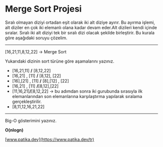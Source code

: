 
# Merge Sort Projesi
Sıralı olmayan diziyi ortadan eşit olarak iki alt diziye ayırır.
Bu ayırma işlemi, alt diziler en çok iki elemanlı olana kadar devam eder.Alt dizileri kendi içinde sıralar.
Sıralı iki alt diziyi tek bir sıralı dizi olacak şekilde birleştirir. Bu kurala göre aşağıdaki soruyu çözelim.

---
[16,21,11,8,12,22] -> Merge Sort

Yukarıdaki dizinin sort türüne göre aşamalarını yazınız.

- [16,21,11] **/** [8,12,22]
- [16,21] , [11]  **/**  [8,12], [22]
- [16],[21]   ,  [11]  **/**     [8],[12]   ,   [22]
- [16,21] , [11] **/**[8,12],[22]
- [11,16,21]**/**[8,12,22] -> bu adımdan sonra iki gurubunda  sırasıyla ilk elemanlarından son elemanlarına karşılaştırma yapılarak sıralama gerçekleştirilir.
- [8,11,12,16,21,22] 

---
Big-O gösterimini yazınız.

**O(nlogn)**

[www.patika.dev](https://www.patika.dev/tr)
